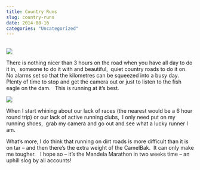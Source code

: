 ```yaml
---
title: Country Runs
slug: country-runs
date: 2014-08-16
categories: "Uncategorized"
---
```


<p><a href="https://lowlyj.files.wordpress.com/2014/08/dscf0294_edited-2.jpg"><br/>
</a><img src="https://res.cloudinary.com/dy6grlu8z/image/upload/v1558842170/satof4gaktgrhgsw8k0u.jpg"/></p>
<p>There is nothing nicer than 3 hours on the road when you have all day to do it in,  someone to do it with and beautiful,  quiet country roads to do it on.   No alarms set so that the kilometres can be squeezed into a busy day.   Plenty of time to stop and get the camera out or just to listen to the fish eagle on the dam.   This is running at it’s best.</p>
<p><img src="https://res.cloudinary.com/dy6grlu8z/image/upload/v1558842171/uuvgt4nzfk4kbtwnbtln.jpg"/></p>
<p>When I start whining about our lack of races (the nearest would be a 6 hour round trip) or our lack of active running clubs,  I only need put on my running shoes,  grab my camera and go out and see what a lucky runner I am.</p>
<p>What’s more, I do think that running on dirt roads is more difficult than it is on tar – and then there’s the extra weight of the CamelBak.  It can only make me tougher.   I hope so – it’s the Mandela Marathon in two weeks time – an uphill slog by all accounts!</p>








